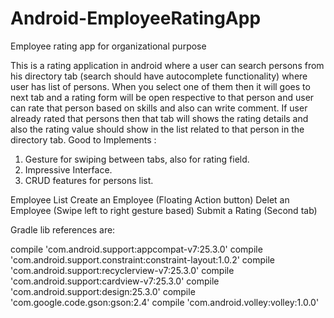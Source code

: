 # Android-EmployeeRatingApp
Employee rating app for organizational purpose

This is a rating application in android where a user can search persons from his directory tab (search should have autocomplete functionality) where user has list of persons. When you select one of them then it will goes to next tab and a rating form will be open respective to that person and user can rate that person based on skills and also can write comment. If user already rated that persons then that tab will shows the rating details and also the rating value should show in the list related to that person in the directory tab.
Good to Implements  :
1. Gesture for swiping between tabs, also for rating field.
2. Impressive Interface.
3. CRUD features for persons list.

Employee List
Create an Employee (Floating Action button)
Delet an Employee (Swipe left to right gesture based)
Submit a Rating (Second tab)

Gradle lib references are:

compile 'com.android.support:appcompat-v7:25.3.0'
compile 'com.android.support.constraint:constraint-layout:1.0.2'
compile 'com.android.support:recyclerview-v7:25.3.0'
compile 'com.android.support:cardview-v7:25.3.0'
compile 'com.android.support:design:25.3.0'
compile 'com.google.code.gson:gson:2.4'
compile 'com.android.volley:volley:1.0.0'
